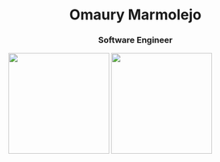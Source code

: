<h1 align="center">Omaury Marmolejo</h1>
<h3 align="center">Software Engineer</h3>

 <img src="https://github-readme-stats.vercel.app/api/top-langs/?username=OmauryMarmolejo" height="200" />
 <img src="https://github-readme-streak-stats.herokuapp.com?user=OmauryMarmolejo&mode=weekly" height="200" />
</div>
<!--
**OmauryMarmolejo/omauryMarmolejo** is a ✨ _special_ ✨ repository because its `README.md` (this file) appears on your GitHub profile.

Here are some ideas to get you started:

- 🔭 I’m currently working on ...
- 🌱 I’m currently learning ...
- 👯 I’m looking to collaborate on ...
- 🤔 I’m looking for help with ...
- 💬 Ask me about ...
- 📫 How to reach me: ...
- 😄 Pronouns: ...
- ⚡ Fun fact: ...
-->
